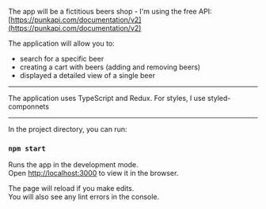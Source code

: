 The app will be a fictitious beers shop - I'm using the free API: [https://punkapi.com/documentation/v2](https://punkapi.com/documentation/v2)

The application will allow you to:
- search for a specific beer
- creating a cart with beers (adding and removing beers)
- displayed a detailed view of a single beer

---------------------------------------------------------------------------------------------------------------------------------------------
The application uses TypeScript and Redux. 
For styles, I use styled-componnets

---------------------------------------------------------------------------------------------------------------------------------------------

In the project directory, you can run:

### `npm start`

Runs the app in the development mode.\
Open [http://localhost:3000](http://localhost:3000) to view it in the browser.

The page will reload if you make edits.\
You will also see any lint errors in the console.
